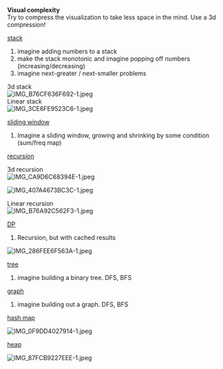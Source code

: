   
**Visual complexity**  
Try to compress the visualization to take less space in the mind. Use a 3d compression!   
  
[stack](./stack.md)  
1. imagine adding numbers to a stack  
2. make the stack monotonic and imagine popping off numbers (increasing/decreasing)  
3.  imagine next-greater / next-smaller problems  
  
3d stack  
![IMG_B76CF636F692-1.jpeg](./_pics/IMG_B76CF636F692-1.jpeg)  
Linear stack  
![IMG_3CE6FE9523C6-1.jpeg](./_pics/IMG_3CE6FE9523C6-1.jpeg)  
  
[sliding window](./sliding%20window.md)  
1. Imagine a sliding window, growing and shrinking by some condition (sum/freq map)  
  
  
  
[recursion](./recursion.md)  
  
3d recursion  
 ![IMG_CA9D6C68394E-1.jpeg](./_pics/IMG_CA9D6C68394E-1.jpeg)  
  
![IMG_407A4673BC3C-1.jpeg](./_pics/IMG_407A4673BC3C-1.jpeg)  
  
Linear recursion  
![IMG_B76A92C562F3-1.jpeg](./_pics/IMG_B76A92C562F3-1.jpeg)  
  
[DP](DP.md)  
1. Recursion, but with cached results  
  
![IMG_286FEE6F563A-1.jpeg](./_pics/IMG_286FEE6F563A-1.jpeg)  
  
[tree](tree.md)  
1. imagine building a binary tree. DFS, BFS  
  
[graph](graph.md)  
1. imagine building out a graph. DFS, BFS  
  
[hash map](./hash%20map.md)  
  
![IMG_0F9DD4027914-1.jpeg](./_pics/IMG_0F9DD4027914-1.jpeg)  
  
[heap](./heap.md)  
  
![IMG_87FCB9227EEE-1.jpeg](./_pics/IMG_87FCB9227EEE-1.jpeg)  
  
  
  
